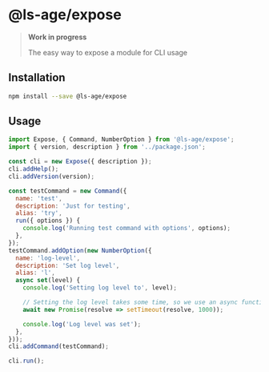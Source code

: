 # @ls-age/expose

> **Work in progress**
>
> The easy way to expose a module for CLI usage

## Installation

```bash
npm install --save @ls-age/expose
```

## Usage

```javascript
import Expose, { Command, NumberOption } from '@ls-age/expose';
import { version, description } from '../package.json';

const cli = new Expose({ description });
cli.addHelp();
cli.addVersion(version);

const testCommand = new Command({
  name: 'test',
  description: 'Just for testing',
  alias: 'try',
  run({ options }) {
    console.log('Running test command with options', options);
  },
});
testCommand.addOption(new NumberOption({
  name: 'log-level',
  description: 'Set log level',
  alias: 'l',
  async set(level) {
    console.log('Setting log level to', level);

    // Setting the log level takes some time, so we use an async function
    await new Promise(resolve => setTimeout(resolve, 1000));

    console.log('Log level was set');
  },
}));
cli.addCommand(testCommand);

cli.run();
```

